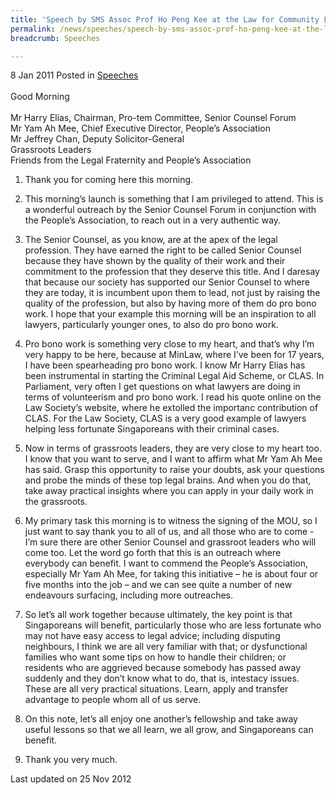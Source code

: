 ```yaml
---
title: 'Speech by SMS Assoc Prof Ho Peng Kee at the Law for Community Leaders Programme'
permalink: /news/speeches/speech-by-sms-assoc-prof-ho-peng-kee-at-the-law-for-community-leaders-programme
breadcrumb: Speeches

---
```




8 Jan 2011 Posted in [Speeches](/news/speeches)
<br>  
Good Morning
<br>  
Mr Harry Elias, Chairman, Pro-tem Committee, Senior Counsel Forum  
Mr Yam Ah Mee, Chief Executive Director, People’s Association  
Mr Jeffrey Chan, Deputy Solicitor-General  
Grassroots Leaders  
Friends from the Legal Fraternity and People’s Association


1. Thank you for coming here this morning.

2. This morning’s launch is something that I am privileged to attend. This is a wonderful outreach by the Senior Counsel Forum in conjunction with the People’s Association, to reach out in a very authentic way.


3. The Senior Counsel, as you know, are at the apex of the legal profession. They have earned the right to be called Senior Counsel because they have shown by the quality of their work and their commitment to the profession that they deserve this title. And I daresay that because our society has supported our Senior Counsel to where they are today, it is incumbent upon them to lead, not just by raising the quality of the profession, but also by having more of them do pro bono work.  I hope that your example this morning will be an inspiration to all lawyers, particularly younger ones, to also do pro bono work.

4. Pro bono work is something very close to my heart, and that’s why I’m very happy to be here, because at MinLaw, where I’ve been for 17 years, I have been spearheading pro bono work. I know Mr Harry Elias has been instrumental in starting the Criminal Legal Aid Scheme, or CLAS. In Parliament, very often I get questions on what lawyers are doing in terms of volunteerism and pro bono work. I read his quote online on the Law Society’s website, where he extolled the importanc contribution of CLAS. For the Law Society, CLAS is a very good example of lawyers helping less fortunate Singaporeans with their criminal cases.

5. Now in terms of grassroots leaders, they are very close to my heart too. I know that you want to serve, and I want to affirm what Mr Yam Ah Mee has said. Grasp this opportunity to raise your doubts, ask your questions and probe the minds of these top legal brains. And when you do that, take away practical insights where you can apply in your daily work in the grassroots.

6. My primary task this morning is to witness the signing of the MOU, so I just want to say thank you to all of us, and all those who are to come - I’m sure there are other Senior Counsel and grassroot leaders who will come too. Let the word go forth that this is an outreach where everybody can benefit. I want to commend the People’s Association, especially Mr Yam Ah Mee, for taking this initiative – he is about four or five months into the job – and we can see quite a number of new endeavours surfacing, including more outreaches.

7. So let’s all work together because ultimately, the key point is that Singaporeans will benefit, particularly those who are less fortunate who may not have easy access to legal advice; including disputing neighbours, I think we are all very familiar with that; or dysfunctional families who want some tips on how to handle their children; or residents who are aggrieved because somebody has passed away suddenly and they don’t know what to do, that is, intestacy issues. These are all very practical situations. Learn, apply and transfer advantage to people whom all of us serve.

8. On this note, let’s all enjoy one another’s fellowship and take away useful lessons so that we all learn, we all grow, and Singaporeans can benefit.

9. Thank you very much.

<p class="right-side-updated">Last updated on 25 Nov 2012</p>
